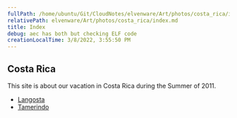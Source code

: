 ```yaml
---
fullPath: /home/ubuntu/Git/CloudNotes/elvenware/Art/photos/costa_rica/index.md
relativePath: elvenware/Art/photos/costa_rica/index.md
title: Index
debug: aec has both but checking ELF code
creationLocalTime: 3/8/2022, 3:55:50 PM
---
```


<!-- toc -->
<!-- tocstop -->

## Costa Rica

This site is about our vacation in Costa Rica during the Summer of 2011.

-   [Langosta](langosta.html)
-   [Tamerindo](tamarindo.html)
